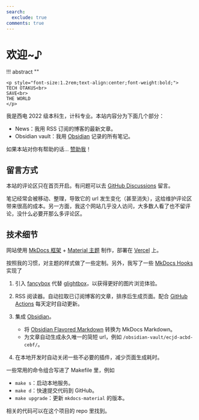 ```yaml
---
search:
  exclude: true
comments: true
---
```


# 欢迎~♪

!!! abstract ""

    <p style="font-size:1.2rem;text-align:center;font-weight:bold;">
    TECH OTAKUS<br>
    SAVE<br>
    THE WORLD
    </p>

我是西电 2022 级本科生，计科专业。本站内容分为下面几个部分：

- News：我用 RSS 订阅的博客的最新文章。
- Obsidian vault：我用 [Obsidian](https://obsidian.md/) 记录的所有笔记。

如果本站对你有帮助的话... [赞助我](https://stalomeow.com/#coffee)！

## 留言方式

本站的评论区只在首页开启。有问题可以去 [GitHub Discussions](https://github.com/stalomeow/note/discussions) 留言。

笔记经常会被移动、整理，导致它的 url 发生变化（甚至消失），这给维护评论区带来很高的成本。另一方面，我这个网站几乎没人访问，大多数人看了也不留评论，没什么必要开那么多评论区。

## 技术细节

网站使用 [MkDocs 框架](https://www.mkdocs.org/) + [Material 主题](https://squidfunk.github.io/mkdocs-material/) 制作，部署在 [Vercel](https://vercel.com/) 上。

按照我的习惯，对主题的样式做了一些定制。另外，我写了一些 [MkDocs Hooks](https://www.mkdocs.org/user-guide/configuration/#hooks) 实现了

1. 引入 [fancybox](https://fancyapps.com/fancybox/) 代替 [glightbox](https://biati-digital.github.io/glightbox/)，以获得更好的图片浏览体验。
2. RSS 阅读器。自动拉取已订阅博客的文章，排序后生成页面。配合 [GitHub Actions](https://docs.github.com/en/actions) 每天定时自动更新。
3. 集成 [Obsidian](https://obsidian.md/)。

    - 将 [Obsidian Flavored Markdown](https://help.obsidian.md/Editing+and+formatting/Obsidian+Flavored+Markdown) 转换为 MkDocs Markdown。
    - 为文章自动生成永久唯一的简短 url，例如 `/obsidian-vault/ecjd-acbd-cebf/`。

4. 在本地开发时自动关闭一些不必要的插件，减少页面生成耗时。

一些常用的命令组合写进了 Makefile 里，例如

- `make s`：启动本地服务。
- `make d`：快速提交代码到 GitHub。
- `make upgrade`：更新 `mkdocs-material` 的版本。

相关的代码可以在这个项目的 repo 里找到。
